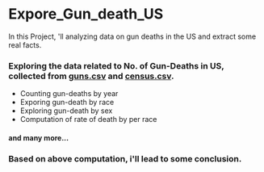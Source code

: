 # Expore_Gun_death_US
In this Project, 'll analyzing data on gun deaths in the US and extract some real facts.
### Exploring the data related to No. of Gun-Deaths in US, collected from [guns.csv](https://raw.githubusercontent.com/vishalagg/Expore_Gun_death_US/master/guns.csv) and [census.csv](https://raw.githubusercontent.com/vishalagg/Expore_Gun_death_US/master/census.csv).

* Counting gun-deaths by year
* Exporing gun-death by race
* Exploring gun-death by sex
* Computation of rate of death by per race
#### and many more...

### Based on above computation, i'll lead to some conclusion.
